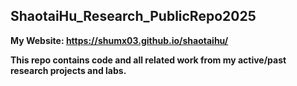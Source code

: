 ## ShaotaiHu_Research_PublicRepo2025

**My Website: https://shumx03.github.io/shaotaihu/**

**This repo contains code and all related work from my active/past research projects and labs.**

